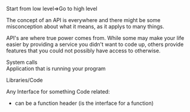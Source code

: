 Start from low level=>Go to high level

The concept of an API is everywhere and there might be some misconception about what it means, as it applys to many things. 

API's are where true power comes from. While some may make your life easier by providing a service you didn't want to code up, others provide features that you could not possibly have access to otherwise. 

System calls  
Application that is running your program

Libraries/Code  

Any Interface for something Code related:
* can be a function header (is the interface for a function)